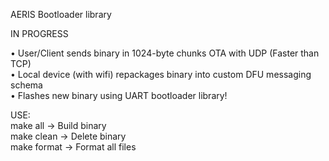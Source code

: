 AERIS Bootloader library

IN PROGRESS

• User/Client sends binary in 1024-byte chunks OTA with UDP (Faster than TCP)<br>
• Local device (with wifi) repackages binary into custom DFU messaging schema<br>
• Flashes new binary using UART bootloader library!<br>

USE:<br>
make all    -> Build binary<br>
make clean  -> Delete binary<br>
make format -> Format all files<br>